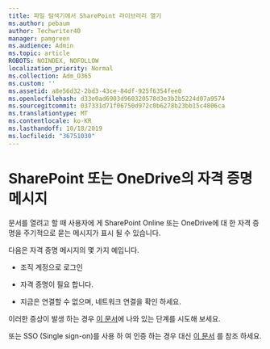 ```yaml
---
title: 파일 탐색기에서 SharePoint 라이브러리 열기
ms.author: pebaum
author: Techwriter40
manager: pamgreen
ms.audience: Admin
ms.topic: article
ROBOTS: NOINDEX, NOFOLLOW
localization_priority: Normal
ms.collection: Adm_O365
ms.custom: ''
ms.assetid: a8e56d32-2bd3-43ce-84df-925f6354fee0
ms.openlocfilehash: d33e0ad6903d960320578d3e3b2b5224d07a9574
ms.sourcegitcommit: 037331d71f06750d972c0b6278b23bb15c4806ca
ms.translationtype: MT
ms.contentlocale: ko-KR
ms.lasthandoff: 10/18/2019
ms.locfileid: "36751030"
---
```

# <a name="credential-messages-in-sharepoint-or-onedrive"></a>SharePoint 또는 OneDrive의 자격 증명 메시지

문서를 열려고 할 때 사용자에 게 SharePoint Online 또는 OneDrive에 대 한 자격 증명을 주기적으로 묻는 메시지가 표시 될 수 있습니다.

다음은 자격 증명 메시지의 몇 가지 예입니다.

- 조직 계정으로 로그인

- 자격 증명이 필요 합니다.

- 지금은 연결할 수 없으며, 네트워크 연결을 확인 하세요.

이러한 증상이 발생 하는 경우 [이 문서](https://support.microsoft.com/help/2913639/office-applications-periodically-prompt-for-credentials-to-sharepoint)에 나와 있는 단계를 시도해 보세요.

또는 SSO (Single sign-on)를 사용 하 여 인증 하는 경우 대신 [이 문서](https://support.microsoft.com/help/4025962/cant-sign-in-after-update-to-office-2016-build-16-0-7967-on-windows-10) 를 참조 하세요.

